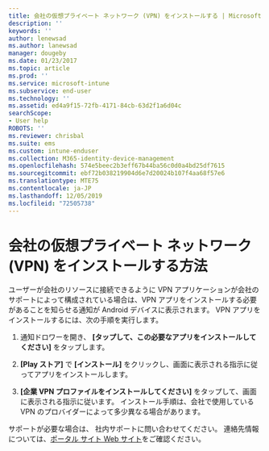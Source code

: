 ```yaml
---
title: 会社の仮想プライベート ネットワーク (VPN) をインストールする | Microsoft Docs
description: ''
keywords: ''
author: lenewsad
ms.author: lanewsad
manager: dougeby
ms.date: 01/23/2017
ms.topic: article
ms.prod: ''
ms.service: microsoft-intune
ms.subservice: end-user
ms.technology: ''
ms.assetid: ed4a9f15-72fb-4171-84cb-63d2f1a6d04c
searchScope:
- User help
ROBOTS: ''
ms.reviewer: chrisbal
ms.suite: ems
ms.custom: intune-enduser
ms.collection: M365-identity-device-management
ms.openlocfilehash: 574e5beec2b3eff67b44ba56c0d0a4bd25df7615
ms.sourcegitcommit: ebf72b038219904d6e7d20024b107f4aa68f57e6
ms.translationtype: MTE75
ms.contentlocale: ja-JP
ms.lasthandoff: 12/05/2019
ms.locfileid: "72505738"
---
```

# <a name="how-to-install-your-companys-virtual-private-network-vpn"></a>会社の仮想プライベート ネットワーク (VPN) をインストールする方法

ユーザーが会社のリソースに接続できるように VPN アプリケーションが会社のサポートによって構成されている場合は、VPN アプリをインストールする必要があることを知らせる通知が Android デバイスに表示されます。 VPN アプリをインストールするには、次の手順を実行します。

1. 通知ドロワーを開き、 **[タップして、この必要なアプリをインストールしてください]** をタップします。

2. **[Play ストア]** で **[インストール]** をクリックし、画面に表示される指示に従ってアプリをインストールします。

3. **[企業 VPN プロファイルをインストールしてください]** をタップして、画面に表示される指示に従います。 インストール手順は、会社で使用している VPN のプロバイダーによって多少異なる場合があります。


サポートが必要な場合は、 社内サポートに問い合わせてください。 連絡先情報については、[ポータル サイト Web サイト](https://go.microsoft.com/fwlink/?linkid=2010980)をご確認ください。
